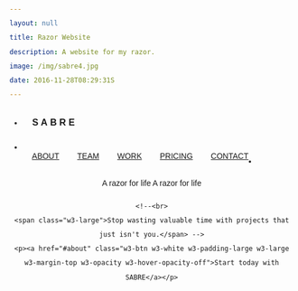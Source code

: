 ```yaml
---
layout: null
title: Razor Website
description: A website for my razor.
image: /img/sabre4.jpg
date: 2016-11-28T08:29:31S 
---
```

<!DOCTYPE html>
<html>
<title>Sabre</title>
<meta name="viewport" content="width=device-width, initial-scale=1">
<link rel="stylesheet" href="http://www.w3schools.com/lib/w3.css">
<link href="https://fonts.googleapis.com/css?family=Eczar" rel="stylesheet">
<link rel="stylesheet" href="https://cdnjs.cloudflare.com/ajax/libs/font-awesome/4.7.0/css/font-awesome.min.css">
<style>
body,h1,h2,h3,h4,h5,h6 {font-family: Eczar, helvetica, sans-serif}
body, html {
    height: 100%;
    line-height: 1.8;
}
.w3-navbar li a {
    padding: 16px;
    float: left;
}
</style>
<body>
<style type="text/css"> 
/* Full height image header */
.bgimg-1 {
    background-position: center;
    background-size: cover;
    background-image: url("/img/headrazor.jpg/");
    min-height: 100%;
</style>
<!-- Navbar (sit on top) -->
<div class="w3-top">
  <ul class="w3-navbar w3-white w3-card-2" id="myNavbar">
    <li>
    <h3 href="{{ site.url }}">&emsp;S&nbsp;A&nbsp;B&nbsp;R&nbsp;E</h3>
    </li>
    <!-- Right-sided navbar links -->
    <li class="w3-right w3-hide-small">
      <a href="#about">ABOUT</a>
      <a href="#team"><i class="fa fa-user"></i> TEAM</a>
      <a href="#work"><i class="fa fa-th"></i> WORK</a>
      <a href="#pricing"><i class="fa fa-usd"></i> PRICING</a>
      <a href="#contact"><i class="fa fa-envelope"></i> CONTACT</a>
    </li>
    <!-- Hide right-floated links on small screens and replace them with a menu icon -->
    <li>
      <a href="javascript:void(0)" class="w3-right w3-hide-large w3-hide-medium" onclick="w3_open()">
        <i class="fa fa-bars w3-padding-right w3-padding-left"></i>
      </a>
    </li>
  </ul>
</div>

<!-- Sidenav on small screens when clicking the menu icon -->
<nav class="w3-sidenav w3-black w3-card-2 w3-animate-left w3-hide-medium w3-hide-large" style="display:none" id="mySidenav">
  <a href="javascript:void(0)" onclick="w3_close()" class="w3-large w3-padding-16">Close ×</a>
  <a href="#about" onclick="w3_close()">ABOUT</a>
  <a href="#team" onclick="w3_close()">TEAM</a>
  <a href="#work" onclick="w3_close()">WORK</a>
  <a href="#pricing" onclick="w3_close()">PRICING</a>
  <a href="#contact" onclick="w3_close()">CONTACT</a>
</nav>

<!-- Header with full-height image -->
<header class="bgimg-1 w3-display-container w3-grayscale-min" id="home">
  <div class="w3-display-left w3-padding-xxlarge w3-text-white">
  <span class="w3-jumbo w3-hide-small">A razor for life</span>
    <span class="w3-xxlarge w3-hide-large w3-hide-medium">A razor for life</span>
    
    <!--<br>
    <span class="w3-large">Stop wasting valuable time with projects that just isn't you.</span> -->
    <p><a href="#about" class="w3-btn w3-white w3-padding-large w3-large w3-margin-top w3-opacity w3-hover-opacity-off">Start today with SABRE</a></p>
  </div> 
  <div class="w3-display-bottomleft w3-padding-xxlarge w3-text-grey w3-large">
    <a href="#" class="w3-hover-text-white"><i class="fa fa-facebook-official"></i></a>
    <a href="#" class="w3-hover-text-white"><i class="fa fa-flickr"></i></a>
    <a href="#" class="w3-hover-text-white"><i class="fa fa-instagram"></i></a>
    <a href="#" class="w3-hover-text-white"><i class="fa fa-twitter"></i></a>
    <a href="#" class="w3-hover-text-white"><i class="fa fa-linkedin"></i></a>
  </div>
</header>

<div class="w3-container w3-light-grey w3-padding-64">
 <h1 class="w3-center w3-jumbo">A new world needs a new razor</h1>
  <p class="w3-center w3-large">
We live on the exciting precipice of the digital necessity— a world where our needs are delivered to us via the internet. We find ourselves gravitating less toward the overbearing middleman of the big box store. When our desires cannot be met locally, we turn to the internet to guide us toward product finality. Products that we order once, ship once, and keep for the rest of our lives. SABRE grounds itself in digital necessity, pledging to be the last best razor you will ever buy.</p>
  </div>
<!-- About Section -->
<div class="w3-container w3-padding-128" id="about">
  <h2 class="w3-center w3-jumbo">Our key values</h2>
  <p class="w3-center w3-large">What does SABRE strive for?</p>
  <div class="w3-row-padding w3-center" style="margin-top:64px">
    <div class="w3-quarter">
      <i class="fa fa-desktop w3-margin-bottom w3-jumbo w3-center"></i>
      <p class="w3-large">Digital</p>
      <p>We were born, raised, and currently reside on the internet. You will never find SABRE in a big box and that’s a promise.</p>
    </div>
    <div class="w3-quarter">
      <i class="fa fa-recycle w3-margin-bottom w3-jumbo"></i>
      <p class="w3-large">Ecological</p>
      <p>Our supply chain creates an ecosystem where packages are reusable, delivery is efficient, and everything recycles.</p>
    </div>
    <div class="w3-quarter">
      <i class="fa fa-diamond w3-margin-bottom w3-jumbo"></i>
      <p class="w3-large">Durable</p>
      <p>Buy it once, buy it forever. In an age of planned obsolescence, SABRE aims to be the longest iteration of its reclaimed steel.</p>
    </div>
    <div class="w3-quarter">
      <i class="fa fa-money w3-margin-bottom w3-jumbo"></i>
      <p class="w3-large">Economical</p>
      <p>We didn’t do all of this just because it was the right thing to do. We also want to pass the savings onto the humans that use SABRE.</p>
    </div>
  </div>
</div>

<!-- Promo Section - "We know design" -->
<div class="w3-container w3-light-grey w3-padding-64">
  <div class="w3-row-padding">
    <div class="w3-col m6">
      <h1>Made for mail.</h1>
      <p>Our packaging was created with shipping in mind. Your SABRE ships straight to you without fear of damage or packaging excess.</p>
      <p><a href="#work" class="w3-btn"><i class="fa fa-th"></i> Learn More</a></p>
    </div>
    <div class="w3-col m6">
      <img class="w3-image w3-round-large" src="/img/sabre3.jpg" alt="Buildings" width="700" height="394">
    </div>
  </div>
</div>

<!-- Pt.2 - "We know design" -->
<div class="w3-container w3-padding-64">
  <div class="w3-row-padding">
    <div class="w3-col m6">
      <img class="w3-image w3-round-large" src="/img/sabre2.jpg" alt="Buildings" width="700" height="394">
    </div>
    <div class="w3-col m6">
      <h1>Blade box exchange.</h1>
      <p>Use the box that shipped SABRE to send used blades back to us. We would be happy to recycle them, or trade them for new blades as part of our Blade Exchange.</p>
      <p><a href="#work" class="w3-btn"><i class="fa fa-th"></i> Learn More</a></p>
    </div>
  </div>
</div>

<!-- P.3 - "We know design" -->
<div class="w3-container w3-light-grey w3-padding-64">
  <div class="w3-row-padding">
    <div class="w3-col m6">
      <h1>Enduring Design.</h1>
      <p>Tradition, research, and innovation bring you the greatest razor on the market. All other features included on us.</p>
      <p><a href="#work" class="w3-btn"><i class="fa fa-th"></i> Learn More</a></p>
    </div>
    <div class="w3-col m6">
      <img class="w3-image w3-round-large" src="/img/sabre4.jpg" alt="Buildings" width="700" height="394">
    </div>
  </div>
</div>

<!-- Team Section 
<div class="w3-container w3-padding-128" id="team">
  <h3 class="w3-center">THE TEAM</h3>
  <p class="w3-center w3-large">The ones who runs this company</p>
  <div class="w3-row-padding w3-grayscale" style="margin-top:64px">
    <div class="w3-col l3 m6 w3-margin-bottom">
      <div class="w3-card-2">
        <img src="/w3images/team2.jpg" alt="John" style="width:100%">
        <div class="w3-container">
          <h3>John Doe</h3>
          <p class="w3-opacity">CEO & Founder</p>
          <p>Phasellus eget enim eu lectus faucibus vestibulum. Suspendisse sodales pellentesque elementum.</p>
          <p><button class="w3-btn-block"><i class="fa fa-envelope"></i> Contact</button></p>
        </div>
      </div>
    </div>
    <div class="w3-col l3 m6 w3-margin-bottom">
      <div class="w3-card-2">
        <img src="/w3images/team1.jpg" alt="Jane" style="width:100%">
        <div class="w3-container">
          <h3>Anja Doe</h3>
          <p class="w3-opacity">Art Director</p>
          <p>Phasellus eget enim eu lectus faucibus vestibulum. Suspendisse sodales pellentesque elementum.</p>
          <p><button class="w3-btn-block"><i class="fa fa-envelope"></i> Contact</button></p>
        </div>
      </div>
    </div>
    <div class="w3-col l3 m6 w3-margin-bottom">
      <div class="w3-card-2">
        <img src="/w3images/team3.jpg" alt="Mike" style="width:100%">
        <div class="w3-container">
          <h3>Mike Ross</h3>
          <p class="w3-opacity">Web Designer</p>
          <p>Phasellus eget enim eu lectus faucibus vestibulum. Suspendisse sodales pellentesque elementum.</p>
          <p><button class="w3-btn-block"><i class="fa fa-envelope"></i> Contact</button></p>
        </div>
      </div>
    </div>
    <div class="w3-col l3 m6 w3-margin-bottom">
      <div class="w3-card-2">
        <img src="/w3images/team4.jpg" alt="Dan" style="width:100%">
        <div class="w3-container">
          <h3>Dan Star</h3>
          <p class="w3-opacity">Designer</p>
          <p>Phasellus eget enim eu lectus faucibus vestibulum. Suspendisse sodales pellentesque elementum.</p>
          <p><button class="w3-btn-block"><i class="fa fa-envelope"></i> Contact</button></p>
        </div>
      </div>
    </div>
  </div>
</div> -->

<!-- Promo Section "Statistics" 
<div class="w3-container w3-row w3-center w3-dark-grey w3-padding-64">
  <div class="w3-quarter">
    <span class="w3-xxlarge">14+</span>
    <br>Partners
  </div>
  <div class="w3-quarter">
    <span class="w3-xxlarge">55+</span>
    <br>Projects Done
  </div>
  <div class="w3-quarter">
    <span class="w3-xxlarge">89+</span>
    <br>Happy Clients
  </div>
  <div class="w3-quarter">
    <span class="w3-xxlarge">150+</span>
    <br>Meetings
  </div>
</div> -->

<!-- Work Section 
<div class="w3-container w3-padding-128" id="work">
  <h3 class="w3-center">OUR WORK</h3>
  <p class="w3-center w3-large">What we've done for people</p>

  <div class="w3-row-padding" style="margin-top:64px">
    <div class="w3-col l3 m6">
      <img src="/w3images/tech_mic.jpg" style="width:100%" onclick="onClick(this)" class="w3-hover-opacity" alt="A microphone">
    </div>
    <div class="w3-col l3 m6">
      <img src="/w3images/tech_phone.jpg" style="width:100%" onclick="onClick(this)" class="w3-hover-opacity" alt="A phone">
    </div>
    <div class="w3-col l3 m6">
      <img src="/w3images/tech_drone.jpg" style="width:100%" onclick="onClick(this)" class="w3-hover-opacity" alt="A drone">
    </div>
    <div class="w3-col l3 m6">
      <img src="/w3images/tech_sound.jpg" style="width:100%" onclick="onClick(this)" class="w3-hover-opacity" alt="Soundbox">
    </div>
  </div>

  <div class="w3-row-padding w3-section">
    <div class="w3-col l3 m6">
      <img src="/w3images/tech_tablet.jpg" style="width:100%" onclick="onClick(this)" class="w3-hover-opacity" alt="A tablet">
    </div>
    <div class="w3-col l3 m6">
      <img src="/w3images/tech_camera.jpg" style="width:100%" onclick="onClick(this)" class="w3-hover-opacity" alt="A camera">
    </div>
    <div class="w3-col l3 m6">
      <img src="/w3images/tech_typewriter.jpg" style="width:100%" onclick="onClick(this)" class="w3-hover-opacity" alt="A typewriter">
    </div>
    <div class="w3-col l3 m6">
      <img src="/w3images/tech_tableturner.jpg" style="width:100%" onclick="onClick(this)" class="w3-hover-opacity" alt="A tableturner">
    </div>
  </div>
</div> -->

<!-- Modal for full size images on click-->
<div id="modal01" class="w3-modal w3-black" onclick="this.style.display='none'">
  <span class="w3-closebtn w3-text-white w3-opacity w3-hover-opacity-off w3-xxlarge w3-container w3-display-topright" title="Close Modal Image">×</span>
  <div class="w3-modal-content w3-animate-zoom w3-center w3-transparent w3-padding-64">
    <img id="img01" class="w3-image">
    <p id="caption" class="w3-opacity w3-large"></p>
  </div>
</div>

<!-- Skills Section 
<div class="w3-container w3-light-grey w3-padding-64">
  <div class="w3-row-padding">
    <div class="w3-col m6">
      <h3>Our Skills.</h3>
      <p>Lorem ipsum dolor sit amet, consectetur adipiscing elit, sed do eiusmod<br>
      tempor incididunt ut labore et dolore.</p>
      <p>Lorem ipsum dolor sit amet, consectetur adipiscing elit, sed do eiusmod<br>
      tempor incididunt ut labore et dolore.</p>
    </div>
    <div class="w3-col m6">
      <p class="w3-wide"><i class="fa fa-camera w3-margin-right"></i>Photography</p>
      <div class="w3-progress-container w3-grey">
        <div class="w3-progressbar w3-dark-grey" style="width:90%"></div>
      </div>
      <p class="w3-wide"><i class="fa fa-desktop w3-margin-right"></i>Web Design</p>
      <div class="w3-progress-container w3-grey">
        <div class="w3-progressbar w3-dark-grey" style="width:85%"></div>
      </div>
      <p class="w3-wide"><i class="fa fa-photo w3-margin-right"></i>Photoshop</p>
      <div class="w3-progress-container w3-grey">
        <div class="w3-progressbar w3-dark-grey" style="width:75%"></div>
      </div>
    </div>
  </div>
</div> -->

<!-- Pricing Section -->
<div class="w3-container w3-padding-128 w3-center w3-dark-grey" id="pricing">
  <h1 class="w3-center w3-jumbo">PRICING</h1>
  <p class="w3-large">Choose a product plan that fits your needs.</p>
  <div class="w3-row-padding" style="margin-top:64px">
    <div class="w3-third w3-section">
      <ul class="w3-ul w3-white w3-hover-shadow">
        <li class="w3-black w3-xlarge w3-padding-32">Passerby</li>
        <li class="w3-padding-16"><b>One</b> SABRE Razor</li>
        <li class="w3-padding-16"><b>5</b> Double Edge Blades</li>
        <li class="w3-padding-16"><b>One</b> Razor Stand</li>
        <li class="w3-padding-16"><b>Unlimited</b> Blade Recycling</li>
        <li class="w3-padding-16">
          <h2 class="w3-wide">$ 25</h2>
          <span class="w3-opacity">one time</span>
        </li>
        <li class="w3-light-grey w3-padding-24">
          <button class="w3-btn w3-black w3-padding-large">Buy Now</button>
        </li>
      </ul>
    </div>
    <div class="w3-third">
      <ul class="w3-ul w3-white w3-hover-shadow">
        <li class="w3-red w3-xlarge w3-padding-48">Patron</li>
        <li class="w3-padding-16"><b>One</b> SABRE Razor</li>
        <li class="w3-padding-16"><b>25</b> Double Edge Blades</li>
        <li class="w3-padding-16"><b>One</b> Razor Stand</li>
        <li class="w3-padding-16"><b>Unlimited</b> Blade Exchange</li>
        <li class="w3-padding-16">
          <h2 class="w3-wide">$ 5</h2>
          <span class="w3-opacity">per month</span>
        </li>
        <li class="w3-light-grey w3-padding-24">
          <button class="w3-btn w3-black w3-padding-large">Sign Up</button>
        </li>
      </ul>
    </div>
    <div class="w3-third w3-section">
      <ul class="w3-ul w3-white w3-hover-shadow">
        <li class="w3-black w3-xlarge w3-padding-32">Purveyor</li>
        <li class="w3-padding-16"><b>Two</b> SABRE Razors</li>
        <li class="w3-padding-16"><b>50</b> Double Edge Blades</li>
        <li class="w3-padding-16"><b>One</b> Razor Stand</li>
        <li class="w3-padding-16"><b>25</b> Blades per month</li>
        <li class="w3-padding-16">
          <h2 class="w3-wide">$ 10</h2>
          <span class="w3-opacity">per month</span>
        </li>
        <li class="w3-light-grey w3-padding-24">
          <button class="w3-btn w3-black w3-padding-large">Sign Up</button>
        </li>
      </ul>
    </div>
  </div>
</div>

<!-- Contact Section 
<div class="w3-container w3-padding-128 w3-light-grey" id="contact">
  <h3 class="w3-center">CONTACT</h3>
  <p class="w3-center w3-large">Lets get in touch. Send us a message:</p>
  <div class="w3-row-padding" style="margin-top:64px">
    <div class="w3-half">
      <p><i class="fa fa-map-marker fa-fw w3-xxlarge w3-margin-right"></i> Chicago, US</p>
      <p><i class="fa fa-phone fa-fw w3-xxlarge w3-margin-right"></i> Phone: +00 151515</p>
      <p><i class="fa fa-envelope fa-fw w3-xxlarge w3-margin-right"> </i> Email: mail@mail.com</p>
      <br>
      <form action="form.asp" target="_blank">
        <p><input class="w3-input w3-border" type="text" placeholder="Name" required name="Name"></p>
        <p><input class="w3-input w3-border" type="text" placeholder="Email" required name="Email"></p>
        <p><input class="w3-input w3-border" type="text" placeholder="Subject" required name="Subject"></p>
        <p><input class="w3-input w3-border" type="text" placeholder="Message" required name="Message"></p>
        <p>
          <button class="w3-btn w3-padding" type="submit">
            <i class="fa fa-paper-plane"></i> SEND MESSAGE
          </button>
        </p>
      </form>
    </div>
    <div class="w3-half">
      <!-- Add Google Maps 
      <div id="googleMap" class="w3-greyscale-max" style="width:100%;height:510px;"></div>
    </div>
  </div>
</div> -->

<!-- Footer -->
<footer class="w3-center w3-black w3-padding-64">
  <a href="#home" class="w3-btn w3-padding w3-light-grey w3-hover-grey"><i class="fa fa-arrow-up w3-margin-right"></i>To the top</a>
  <div class="w3-xlarge w3-section">
    <i class="fa fa-facebook-official w3-hover-text-indigo"></i>
    <i class="fa fa-flickr w3-hover-text-red"></i>
    <i class="fa fa-instagram w3-hover-text-purple"></i>
    <i class="fa fa-twitter w3-hover-text-light-blue"></i>
    <i class="fa fa-linkedin w3-hover-text-indigo"></i>
  </div>
  <p>Powered by <a href="http://www.w3schools.com/w3css/default.asp" title="W3.CSS" target="_blank" class="w3-hover-text-green">w3.css</a>. This is just a quick proof of concept for the razor project I developed <a href="/portfolio/2016-12-23-razor-project/">here.</a></p>
</footer>
 
<!-- Add Google Maps -->
<script src="https://maps.googleapis.com/maps/api/js"></script>

<script>
<!-- Google Map Location -->
var myCenter = new google.maps.LatLng(41.878114, -87.629798);

function initialize() {
var mapProp = {
  center: myCenter,
  zoom: 12,
  scrollwheel: false,
  draggable: false,
  mapTypeId: google.maps.MapTypeId.ROADMAP
  };

var map = new google.maps.Map(document.getElementById("googleMap"),mapProp);

var marker = new google.maps.Marker({
  position: myCenter,
});

marker.setMap(map);
}

google.maps.event.addDomListener(window, 'load', initialize);

// Modal Image Gallery
function onClick(element) {
  document.getElementById("img01").src = element.src;
  document.getElementById("modal01").style.display = "block";
  var captionText = document.getElementById("caption");
  captionText.innerHTML = element.alt;
}


// Toggle between showing and hiding the sidenav when clicking the menu icon
var mySidenav = document.getElementById("mySidenav");

function w3_open() {
    if (mySidenav.style.display === 'block') {
        mySidenav.style.display = 'none';
    } else {
        mySidenav.style.display = 'block';
    }
}

// Close the sidenav with the close button
function w3_close() {
    mySidenav.style.display = "none";
}
</script>

</body>
</html>

